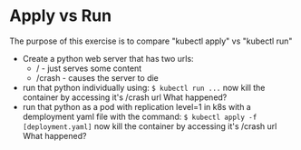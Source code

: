# Apply vs Run

The purpose of this exercise is to compare "kubectl apply" vs "kubectl run"

* Create a python web server that has two urls:
    * / - just serves some content
    * /crash - causes the server to die
* run that python individually using:
    `$ kubectl run ...`
    now kill the container by accessing it's /crash url
    What happened?
* run that python as a pod with replication level=1 in k8s with a demployment yaml
    file with the command:
    `$ kubectl apply -f [deployment.yaml]`
    now kill the container by accessing it's /crash url
    What happened?
